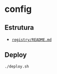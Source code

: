 # config

## Estrutura

- [`registry/README.md`](./registry/README.md)

## Deploy

```sh
./deploy.sh
```
